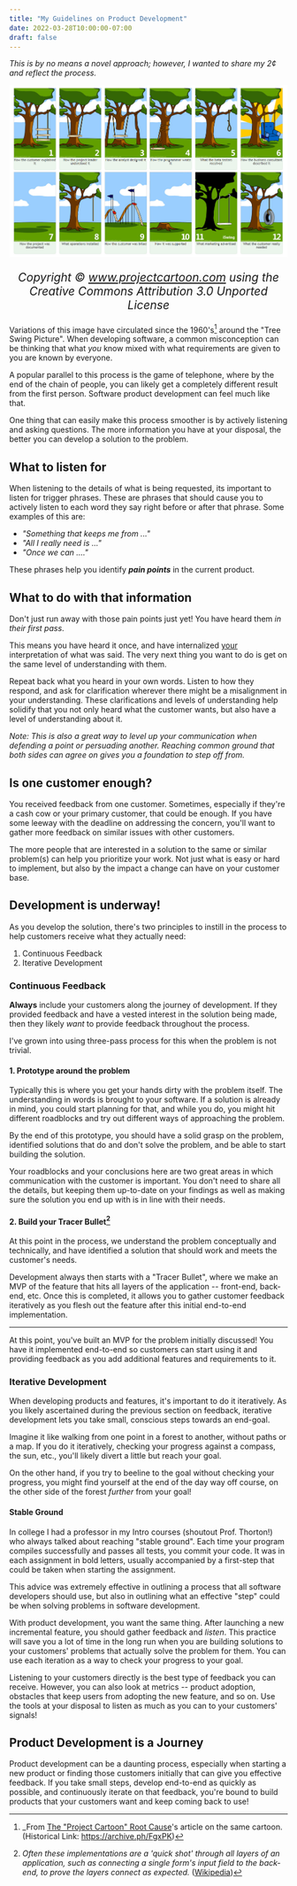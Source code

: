 ```yaml
---
title: "My Guidelines on Product Development"
date: 2022-03-28T10:00:00-07:00
draft: false
---
```

 
_This is by no means a novel approach; however, I wanted to share my 2¢ and
reflect the process._
 
![The different interpretations when a customer requests a feature](/img/product_development_swing.jpg)
<p style="text-align: center;font-size: 1.3rem;"><i>
      Copyright © <a href="www.projectcartoon.com">www.projectcartoon.com</a> 
      using the Creative Commons Attribution 3.0 Unported License
</i></p>

Variations of this image have circulated since the 1960's[^1] around the "Tree 
Swing Picture". When developing software, a common misconception can be thinking 
that what _you_ know mixed with what requirements are given to you are known by 
everyone.
 
A popular parallel to this process is the game of telephone, where by the end of
the chain of people, you can likely get a completely different result from the
first person. Software product development can feel much like that.
 
One thing that can easily make this process smoother is by actively listening
and asking questions. The more information you have at your disposal, the better
you can develop a solution to the problem.
 
## What to listen for
 
When listening to the details of what is being requested, its important to
listen for trigger phrases. These are phrases that should cause you to actively
listen to each word they say right before or after that phrase. Some examples of
this are:
 
- _"Something that keeps me from ..."_
- _"All I really need is ..."_
- _"Once we can ...."_
 
These phrases help you identify *__pain points__* in the current product.
 
## What to do with that information
 
Don't just run away with those pain points just yet! You have heard them _in
their first pass_.
 
This means you have heard it once, and have internalized <u>your</u>
interpretation of what was said. The very next thing you want to do is get on
the same level of understanding with them.
 
Repeat back what you heard in your own words. Listen to how they respond, and
ask for clarification wherever there might be a misalignment in your 
understanding. These clarifications and levels of understanding help solidify 
that you not only heard what the customer wants, but also have a level of 
understanding about it.
 
_Note: This is also a great way to level up your communication when defending a
point or persuading another. Reaching common ground that both sides can agree on
gives you a foundation to step off from._
 
## Is one customer enough?
 
You received feedback from one customer. Sometimes, especially if
they're a cash cow or your primary customer, that could be enough. If you have
some leeway with the deadline on addressing the concern, you'll want to gather
more feedback on similar issues with other customers.
 
The more people that are interested in a solution to the same or similar 
problem(s) can help you prioritize your work. Not just what is easy or hard to 
implement, but also by the impact a change can have on your customer base.
 
## Development is underway!
 
As you develop the solution, there's two principles to instill in the process to
help customers receive what they actually need:
 
1. Continuous Feedback
2. Iterative Development
 
### Continuous Feedback
 
__Always__ include your customers along the journey of development. If they
provided feedback and have a vested interest in the solution being made, then
they likely _want_ to provide feedback throughout the process.
 
I've grown into using three-pass process for this when the problem is not
trivial.
 
#### 1. Prototype around the problem
 
Typically this is where you get your hands dirty with the problem itself. The
understanding in words is brought to your software. If a solution is already in
mind, you could start planning for that, and while you do, you might hit
different roadblocks and try out different ways of approaching the problem.
 
By the end of this prototype, you should have a solid grasp on the problem,
identified solutions that do and don't solve the problem, and be able to start
building the solution.
 
Your roadblocks and your conclusions here are two great areas in which
communication with the customer is important. You don't need to share all the
details, but keeping them up-to-date on your findings as well as making sure the
solution you end up with is in line with their needs.
 
 
#### 2. Build your Tracer Bullet[^2]
 
At this point in the process, we understand the problem conceptually and
technically, and have identified a solution that should work and meets the
customer's needs.
 
Development always then starts with a "Tracer Bullet", where we make an MVP of
the feature that hits all layers of the application -- front-end, back-end, etc.
Once this is completed, it allows you to gather customer feedback iteratively
as you flesh out the feature after this initial end-to-end implementation.
 
---
 
At this point, you've built an MVP for the problem initially discussed! You have
it implemented end-to-end so customers can start using it and providing feedback
as you add additional features and requirements to it.
 
### Iterative Development
 
When developing products and features, it's important to do it iteratively. As
you likely ascertained during the previous section on feedback, iterative
development lets you take small, conscious steps towards an end-goal.
 
Imagine it like walking from one point in a forest to another, without paths or
a map. If you do it iteratively, checking your progress against a compass, the
sun, etc., you'll likely divert a little but reach your goal.
 
On the other hand, if you try to beeline to the goal without checking your
progress, you might find yourself at the end of the day way off course, on the
other side of the forest _further_ from your goal!
 
#### Stable Ground
 
In college I had a professor in my Intro courses (shoutout Prof. Thorton!) who
always talked about reaching "stable ground". Each time your program compiles
successfully and passes all tests, you commit your code. It was in each
assignment in bold letters, usually accompanied by a first-step that could be
taken when starting the assignment.
 
This advice was extremely effective in outlining a process that all software
developers should use, but also in outlining what an effective "step" could be
when solving problems in software development.
 
With product development, you want the same thing. After launching a new
incremental feature, you should gather feedback and _listen_. This practice will
save you a lot of time in the long run when you are building solutions to your
customers' problems that actually solve the problem for them. You can use each
iteration as a way to check your progress to your goal.
 
Listening to your customers directly is the best type of feedback you can
receive. However, you can also look at metrics -- product adoption, obstacles 
that keep users from adopting the new feature, and so on. Use the tools at your 
disposal to listen as much as you can to your customers' signals!
 
## Product Development is a Journey
 
Product development can be a daunting process, especially when starting a new
product or finding those customers initially that can give you effective
feedback. If you take small steps, develop end-to-end as quickly as possible,
and continuously iterate on that feedback, you're bound to build products that
your customers want and keep coming back to use!
 
[^1]: _From [The "Project Cartoon" Root Cause](https://medium.com/@thx2001r/the-project-cartoon-root-cause-5e82e404ec8a)'s
      article on the same cartoon. (Historical Link: https://archive.ph/FgxPK)

[^2]: _Often these implementations are a 'quick shot' through all layers of an
      application, such as connecting a single form's input field to the
      back-end, to prove the layers connect as expected._
      ([Wikipedia](https://en.wikipedia.org/wiki/Scrum_(software_development)))